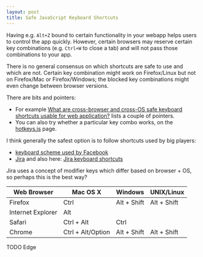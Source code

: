 ```yaml
---
layout: post
title: Safe JavaScript Keyboard Shortcuts
---
```


Having e.g. `Alt+Z` bound to certain functionality in your webapp helps users
to control the app quickly. However, certain browsers may reserve certain
key combinations (e.g. `Ctrl+W` to close a tab) and will not pass those combinations
to your app.

There is no general consensus on which shortcuts are safe to use and which are not.
Certain key combination might work on Firefox/Linux but not on Firefox/Mac or Firefox/Windows;
the blocked key combinations might even change between browser versions.

There are bits and pointers:

* For example [What are cross-browser and cross-OS safe keyboard shortcuts usable for web application?](https://stackoverflow.com/questions/3329420/what-are-cross-browser-and-cross-os-safe-keyboard-shortcuts-usable-for-web-appli)
  lists a couple of pointers.
* You can also try whether a particular key combo works, on the [hotkeys.js](https://wangchujiang.com/hotkeys/) page.

I think generally the safest option is to follow shortcuts used by big players:

* [keyboard scheme used by Facebook](https://www.facebook.com/help/156151771119453?helpref=faq_content)
* [Jira](https://confluence.atlassian.com/agile066/jira-agile-user-s-guide/using-keyboard-shortcuts#UsingKeyboardShortcuts-modifierkeys)
  and also here: [Jira keyboard shortcuts](https://support.atlassian.com/jira-core-cloud/docs/use-keyboard-shortcuts/)

Jira uses a concept of modifier keys which differ based on browser + OS, so perhaps
this is the best way?

| Web Browser | Mac OS X | Windows | UNIX/Linux |
|-------------|----------|---------|------------|
| Firefox     | Ctrl | Alt + Shift | Alt + Shift |
| Internet Explorer | Alt | | |
| Safari | Ctrl + Alt | Ctrl | |
| Chrome | Ctrl + Alt/Option | Alt + Shift | Alt + Shift |

TODO Edge
